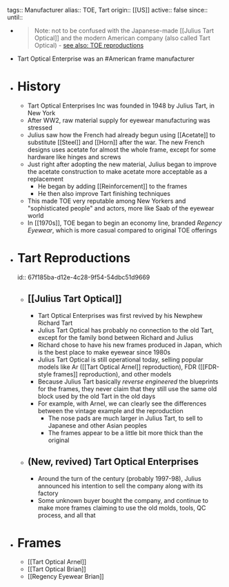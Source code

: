 tags:: Manufacturer
alias:: TOE, Tart
origin:: [[US]]
active:: false
since::
until::

- > Note: not to be confused with the Japanese-made [[Julius Tart Optical]] and the modern American company (also called Tart Optical) - [see also: TOE reproductions](((67f185ba-d12e-4c28-9f54-54dbc51d9669)))
- Tart Optical Enterprise was an #American frame manufacturer
- # History
	- Tart Optical Enterprises Inc was founded in 1948 by Julius Tart, in New York
	- After WW2, raw material supply for eyewear manufacturing was stressed
	- Julius saw how the French had already begun using [[Acetate]] to substitute [[Steel]] and [[Horn]] after the war. The new French designs uses acetate for almost the whole frame, except for some hardware like hinges and screws
	- Just right after adopting the new material, Julius began to improve the acetate construction to make acetate more acceptable as a replacement
		- He began by adding [[Reinforcement]] to the frames
		- He then also improve Tart finishing techniques
	- This made TOE very reputable among New Yorkers and "sophisticated people" and actors, more like Saab of the eyewear world
	- In [[1970s]], TOE began to begin an economy line, branded *Regency Eyewear*, which is more casual compared to original TOE offerings
- # Tart Reproductions
  id:: 67f185ba-d12e-4c28-9f54-54dbc51d9669
	- ## [[Julius Tart Optical]]
		- Tart Optical Enterprises was first revived by his Newphew Richard Tart
		- Julius Tart Optical has probably no connection to the old Tart, except for the family bond between Richard and Julius
		- Richard chose to have his new frames produced in Japan, which is the best place to make eyewear since 1980s
		- Julius Tart Optical is still operational today, selling popular models like Ar ([[Tart Optical Arnel]] reproduction), FDR ([[FDR-style frames]] reproduction), and other models
		- Because Julius Tart basically *reverse engineered* the blueprints for the frames, they never claim that they still use the same old block used by the old Tart in the old days
		- For example, with Arnel, we can clearly see the differences between the vintage example and the reproduction
			- The nose pads are much larger in Julius Tart, to sell to Japanese and other Asian peoples
			- The frames appear to be a little bit more thick than the original
	- ## (New, revived) Tart Optical Enterprises
		- Around the turn of the century (probably 1997-98), Julius announced his intention to sell the company along with its factory
		- Some unknown buyer bought the company, and continue to make more frames claiming to use the old molds, tools, QC process, and all that
- # Frames
	- [[Tart Optical Arnel]]
	- [[Tart Optical Brian]]
	- [[Regency Eyewear Brian]]